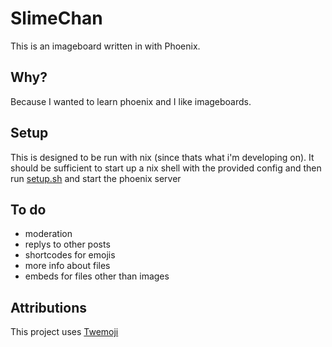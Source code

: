 # SlimeChan

This is an imageboard written in with Phoenix.

## Why?

Because I wanted to learn phoenix and I like imageboards.

## Setup

This is designed to be run with nix (since thats what i'm developing on). It should be sufficient to start up a nix shell with the provided config and then run [setup.sh](/setup.sh) and start the phoenix server

## To do

- moderation
- replys to other posts
- shortcodes for emojis
- more info about files
- embeds for files other than images

## Attributions

This project uses [Twemoji](https://twemoji.twitter.com/)
